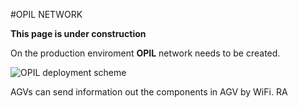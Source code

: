 #OPIL NETWORK   

**This page is under construction**

On the production enviroment **OPIL** network needs to be created.


![OPIL deployment scheme](./img/NETWORK.PNG)  

AGVs can send information out the components in AGV by WiFi. RA
